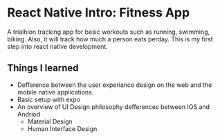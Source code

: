 # React Native Intro: Fitness App
A trialhlon tracking app for basic workouts such as running, swimming, biking. Also, it will track how much a person eats perday. 
This is my first step into react native development. 
## Things I learned
* Defference between the user experiance design on the web and the mobile native applications.
* Basic setup with expo
* An overview of UI Design philosophy defferences between IOS and Andriod 
  * Material Design
  * Human Interface Design
